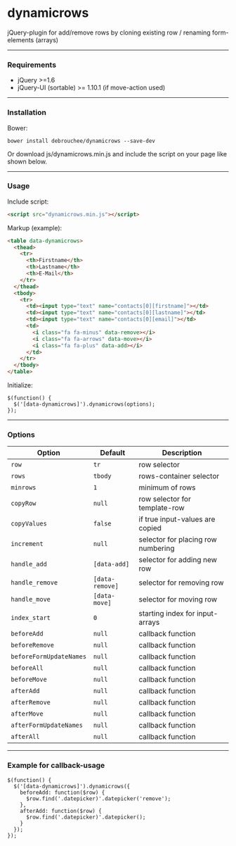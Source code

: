 # dynamicrows
jQuery-plugin for add/remove rows by cloning existing row / renaming form-elements (arrays)

***

### Requirements

* jQuery >=1.6
* jQuery-UI (sortable) >= 1.10.1 (if move-action used)

***

### Installation

Bower:

```
bower install debrouchee/dynamicrows --save-dev
```

Or download js/dynamicrows.min.js and include the script on your page like shown below.

***

### Usage

Include script:

```html
<script src="dynamicrows.min.js"></script>
```

Markup (example):

```html
<table data-dynamicrows>
  <thead>
    <tr>
      <th>Firstname</th>
      <th>Lastname</th>
      <th>E-Mail</th>
    </tr>
  </thead>
  <tbody>
    <tr>
      <td><input type="text" name="contacts[0][firstname]"></td>
      <td><input type="text" name="contacts[0][lastname]"></td>
      <td><input type="text" name="contacts[0][email]"></td>
      <td>
        <i class="fa fa-minus" data-remove></i>
        <i class="fa fa-arrows" data-move></i>
        <i class="fa fa-plus" data-add></i>
      </td>
    </tr>
  </tbody>
</table>
```

Initialize:

```javacript
$(function() {
  $('[data-dynamicrows]').dynamicrows(options);
});
```

***

### Options

Option                  | Default          | Description
------------------------|------------------|-----------------------------------
`row`                   | `tr`             | row selector
`rows`                  | `tbody`          | rows-container selector
`minrows`               | `1`              | minimum of rows
`copyRow`               | `null`           | row selector for template-row
`copyValues`            | `false`          | if true input-values are copied
`increment`             | `null`           | selector for placing row numbering
`handle_add`            | `[data-add]`     | selector for adding new row
`handle_remove`         | `[data-remove]`  | selector for removing row
`handle_move`           | `[data-move]`    | selector for moving row
`index_start`           | `0`              | starting index for input-arrays
`beforeAdd`             | `null`           | callback function
`beforeRemove`          | `null`           | callback function
`beforeFormUpdateNames` | `null`           | callback function
`beforeAll`             | `null`           | callback function
`beforeMove`            | `null`           | callback function
`afterAdd`              | `null`           | callback function
`afterRemove`           | `null`           | callback function
`afterMove`             | `null`           | callback function
`afterFormUpdateNames`  | `null`           | callback function
`afterAll`              | `null`           | callback function

***

### Example for callback-usage

```javacript
$(function() {
  $('[data-dynamicrows]').dynamicrows({
    beforeAdd: function($row) {
      $row.find('.datepicker)'.datepicker('remove');
    },
    afterAdd: function($row) {
      $row.find('.datepicker)'.datepicker();
    }
  });
});
```